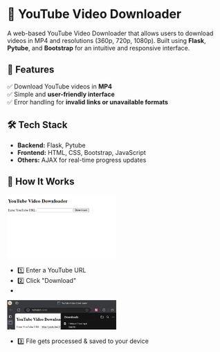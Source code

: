 # 🎥 YouTube Video Downloader  

A web-based YouTube Video Downloader that allows users to download videos in MP4 and resolutions (360p, 720p, 1080p). Built using **Flask**, **Pytube**, and **Bootstrap** for an intuitive and responsive interface.

## 🚀 Features  
✅ Download YouTube videos in **MP4**   
✅ Simple and **user-friendly interface**  
✅ Error handling for **invalid links or unavailable formats**  

## 🛠️ Tech Stack  
- **Backend:** Flask, Pytube  
- **Frontend:** HTML, CSS, Bootstrap, JavaScript  
- **Others:** AJAX for real-time progress updates  

## 🎯 How It Works
<img src="https://raw.githubusercontent.com/faissssss/youtube-downloader/main/homepage.png" width="50%">

- 1️⃣ Enter a YouTube URL
- 2️⃣ Click "Download"
- 
<img src="https://raw.githubusercontent.com/faissssss/youtube-downloader/main/download.png" width="50%">

- 3️⃣ File gets processed & saved to your device


